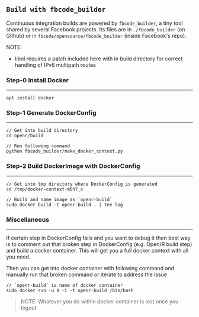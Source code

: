 `Build with fbcode_builder`
-------------------------------

Continuous integration builds are powered by `fbcode_builder`, a tiny tool
shared by several Facebook projects.  Its files are in `./fbcode_builder`
(on Github) or in `fbcode/opensource/fbcode_builder` (inside Facebook's
repo).

NOTE:
- libnl requires a patch included here with in build directory for correct
  handling of IPv6 multipath routes

### Step-0 Install Docker
---

```
apt install docker
```

### Step-1 Generate DockerConfig
---

```
// Get into build directory
cd openr/build

// Run following command
python fbcode_builder/make_docker_context.py

```

### Step-2 Build DockerImage with DockerConfig
---

```
// Get into tmp directory where DockerConfig is generated
cd /tmp/docker-context-m6h7_x

// Build and name image as `openr-build`
sudo docker build -t openr-build . | tee log
```

### Miscellaneous
---

If certain step in DockerConfig fails and you want to debug it then best way is
to comment out that broken step in DockerConfig (e.g. Open/R build step) and
build a docker container. This will get you a full docker context with all you
need.

Then you can get into docker container with following command and manually run
that broken command or iterate to address the issue

```
// `openr-build` is name of docker container
sudo docker run -u 0 -i -t openr-build /bin/bash
```

> NOTE: Whatever you do within docker container is lost once you logout
